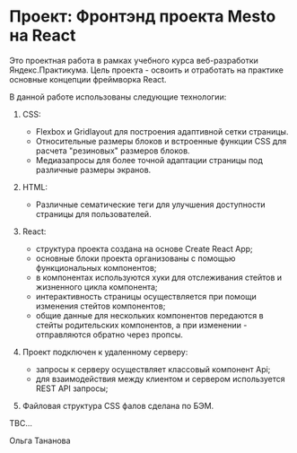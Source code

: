 # Проект: Фронтэнд проекта Mesto на React

Это проектная работа в рамках учебного курса веб-разработки Яндекс.Практикума.
Цель проекта - освоить и отработать на практике основные концепции фреймворка React.

В данной работе использованы следующие технологии:

1. CSS:
    - Flexbox и Gridlayout для построения адаптивной сетки страницы.
    - Относительные размеры блоков и встроенные функции CSS для расчета "резиновых" размеров блоков.
    - Медиазапросы для более точной адаптации страницы под различные размеры экранов.

2. HTML:
    - Различные сематические теги для улучшения доступности страницы для пользователей.

3. React:
   - структура проекта создана на основе Create React App;
   - основные блоки проекта организованы с помощью функциональных компонентов;
   - в компонентах используются хуки для отслеживания стейтов и жизненного цикла компонента;
   - интерактивность страницы осуществляется при помощи изменения стейтов компонентов;
   - общие данные для нескольких компонентов передаются в стейты родительских компонентов, 
      а при изменении - отправляются обратно через пропсы.

4. Проект подключен к удаленному серверу:
   - запросы к серверу осуществляет классовый компонент Api;
   - для взаимодействия между клиентом и сервером используется REST API запросы;

5. Файловая структура CSS фалов сделана по БЭМ.

TBC...

Ольга Тананова